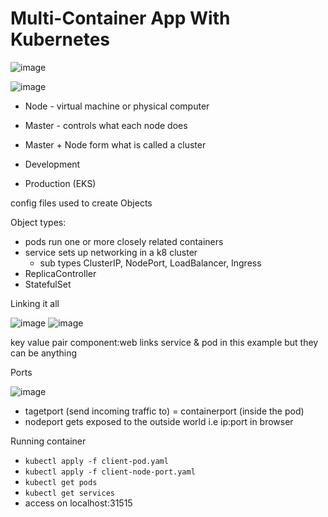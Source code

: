 # Multi-Container App With Kubernetes

![image](https://github.com/ASalad42/Multi-Container-App-With-K8/assets/104793540/b3dd74a3-959b-4052-baa3-5ac7526ee075)


![image](https://github.com/ASalad42/Multi-Container-App-With-K8/assets/104793540/e0418a04-c812-4463-ad2d-7491c2e8a81a)

- Node - virtual machine or physical computer 
- Master - controls what each node does 
- Master + Node form what is called a cluster 

- Development 
- Production (EKS)


config files used to create Objects 

Object types:
- pods run one or more closely related containers
- service sets up networking in a k8 cluster 
  - sub types ClusterIP, NodePort, LoadBalancer, Ingress
- ReplicaController
- StatefulSet

Linking it all

![image](https://github.com/ASalad42/Multi-Container-App-With-K8/assets/104793540/2cdcad92-5ae0-45f0-bdcd-861e4b7bf8eb)
![image](https://github.com/ASalad42/Multi-Container-App-With-K8/assets/104793540/9011f46d-02c9-4d1f-8859-f68c57917500)

key value pair component:web links service & pod in this example but they can be anything

Ports

![image](https://github.com/ASalad42/Multi-Container-App-With-K8/assets/104793540/6a453ed1-fa18-489a-91c9-04c1b1bd08b3)

- tagetport (send incoming traffic to) = containerport (inside the pod)
- nodeport gets exposed to the outside world i.e ip:port in browser

Running container
- `kubectl apply -f client-pod.yaml`
- `kubectl apply -f client-node-port.yaml`
- `kubectl get pods`
- `kubectl get services`
- access on localhost:31515
